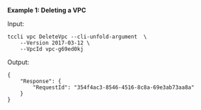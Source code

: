 **Example 1: Deleting a VPC**



Input: 

```
tccli vpc DeleteVpc --cli-unfold-argument  \
    --Version 2017-03-12 \
    --VpcId vpc-g69ed0kj
```

Output: 
```
{
    "Response": {
        "RequestId": "354f4ac3-8546-4516-8c8a-69e3ab73aa8a"
    }
}
```

